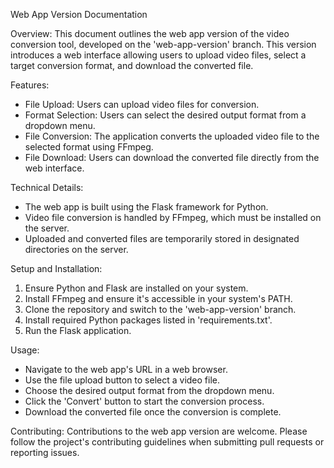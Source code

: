 Web App Version Documentation

Overview:
This document outlines the web app version of the video conversion tool, developed on the 'web-app-version' branch. This version introduces a web interface allowing users to upload video files, select a target conversion format, and download the converted file.

Features:
- File Upload: Users can upload video files for conversion.
- Format Selection: Users can select the desired output format from a dropdown menu.
- File Conversion: The application converts the uploaded video file to the selected format using FFmpeg.
- File Download: Users can download the converted file directly from the web interface.

Technical Details:
- The web app is built using the Flask framework for Python.
- Video file conversion is handled by FFmpeg, which must be installed on the server.
- Uploaded and converted files are temporarily stored in designated directories on the server.

Setup and Installation:
1. Ensure Python and Flask are installed on your system.
2. Install FFmpeg and ensure it's accessible in your system's PATH.
3. Clone the repository and switch to the 'web-app-version' branch.
4. Install required Python packages listed in 'requirements.txt'.
5. Run the Flask application.

Usage:
- Navigate to the web app's URL in a web browser.
- Use the file upload button to select a video file.
- Choose the desired output format from the dropdown menu.
- Click the 'Convert' button to start the conversion process.
- Download the converted file once the conversion is complete.

Contributing:
Contributions to the web app version are welcome. Please follow the project's contributing guidelines when submitting pull requests or reporting issues.
